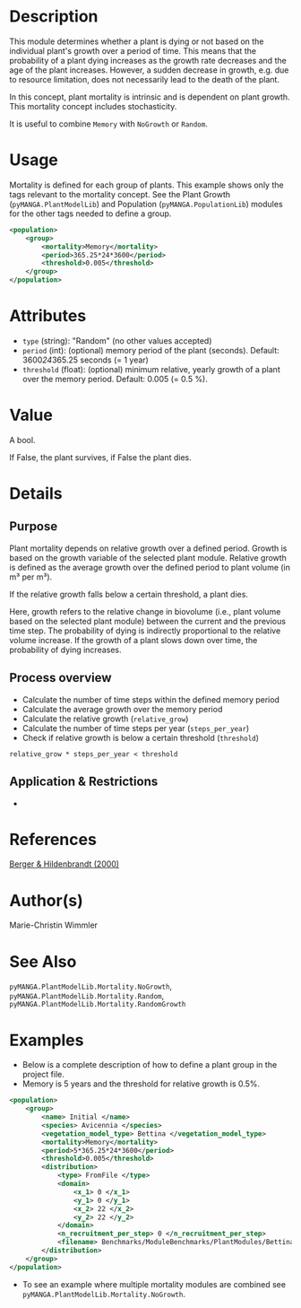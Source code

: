 # Description

This module determines whether a plant is dying or not based on the individual plant's growth over a period of time. 
This means that the probability of a plant dying increases as the growth rate decreases and the age of the plant increases.
However, a sudden decrease in growth, e.g. due to resource limitation, does not necessarily lead to the death of the plant.

In this concept, plant mortality is intrinsic and is dependent on plant growth.
This mortality concept includes stochasticity.

It is useful to combine ``Memory`` with ``NoGrowth`` or ``Random``.


# Usage

Mortality is defined for each group of plants.
This example shows only the tags relevant to the mortality concept. 
See the Plant Growth (`pyMANGA.PlantModelLib`) and Population (`pyMANGA.PopulationLib`) modules for the other tags needed to define a group.

```xml
<population>
    <group>
        <mortality>Memory</mortality>
        <period>365.25*24*3600</period>
        <threshold>0.005</threshold>
    </group>
</population>
```

# Attributes

- ``type`` (string): "Random" (no other values accepted)
- ``period`` (int): (optional) memory period of the plant (seconds). Default: 3600*24*365.25 seconds (= 1 year)
- ``threshold`` (float): (optional) minimum relative, yearly growth of a plant over the memory period. Default: 0.005 (= 0.5 %).

# Value

A bool.

If False, the plant survives, if False the plant dies.


# Details
## Purpose

Plant mortality depends on relative growth over a defined period.
Growth is based on the growth variable of the selected plant module.
Relative growth is defined as the average growth over the defined period to plant volume (in m³ per m³). 

If the relative growth falls below a certain threshold, a plant dies.

Here, growth refers to the relative change in biovolume (i.e., plant volume based on the selected plant module) between the current and the previous time step.
The probability of dying is indirectly proportional to the relative volume increase.
If the growth of a plant slows down over time, the probability of dying increases.


## Process overview

- Calculate the number of time steps within the defined memory period
- Calculate the average growth over the memory period
- Calculate the relative growth (`relative_grow`)
- Calculate the number of time steps per year (`steps_per_year`)
- Check if relative growth is below a certain threshold (`threshold`)
```
relative_grow * steps_per_year < threshold
```


## Application & Restrictions

-

# References

<a href="https://doi.org/https://doi.org/10.1016/S0304-3800(00)00298-2" target="_blank">Berger & Hildenbrandt (2000)</a>


# Author(s)

Marie-Christin Wimmler

# See Also

`pyMANGA.PlantModelLib.Mortality.NoGrowth`, 
`pyMANGA.PlantModelLib.Mortality.Random`,
`pyMANGA.PlantModelLib.Mortality.RandomGrowth`


# Examples

- Below is a complete description of how to define a plant group in the project file.
- Memory is 5 years and the threshold for relative growth is 0.5%.

````xml
<population>
    <group>
        <name> Initial </name>
        <species> Avicennia </species>
        <vegetation_model_type> Bettina </vegetation_model_type>
        <mortality>Memory</mortality>
        <period>5*365.25*24*3600</period>
        <threshold>0.005</threshold>
        <distribution>
            <type> FromFile </type>
            <domain>
                <x_1> 0 </x_1>
                <y_1> 0 </y_1>
                <x_2> 22 </x_2>
                <y_2> 22 </y_2>
            </domain>
            <n_recruitment_per_step> 0 </n_recruitment_per_step>
            <filename> Benchmarks/ModuleBenchmarks/PlantModules/Bettina/bg_initial_population.csv </filename>
        </distribution>
    </group>
</population>
````

- To see an example where multiple mortality modules are combined see `pyMANGA.PlantModelLib.Mortality.NoGrowth`.
